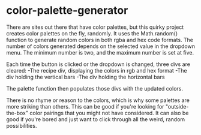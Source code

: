 # color-palette-generator

There are sites out there that have color palettes, but this quirky project creates color palettes on the fly, randomly. It uses the Math.random() function to generate random colors in both rgba and hex code formats. The number of colors generated depends on the selected value in the dropdown menu. The minimum number is two, and the maximum number is set at five.

Each time the button is clicked or the dropdown is changed, three divs are cleared:
-The recipe div, displaying the colors in rgb and hex format
-The div holding the vertical bars
-The div holding the horizontal bars

The palette function then populates those divs with the updated colors.

There is no rhyme or reason to the colors, which is why some palettes are more striking than others. This can be good if you're looking for "outside-the-box" color pairings that you might not have considered. It can also be good if you're bored and just want to click through all the weird, random possibilities.